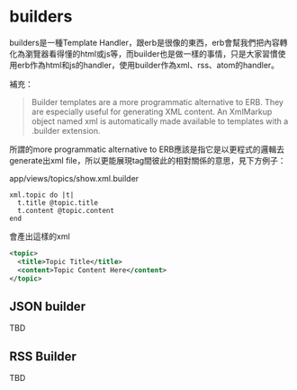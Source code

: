 # builders

builders是一種Template Handler，跟erb是很像的東西，erb會幫我們把內容轉化為瀏覽器看得懂的html或js等，而builder也是做一樣的事情，只是大家習慣使用erb作為html和js的handler，使用builder作為xml、rss、atom的handler。

補充：
>Builder templates are a more programmatic alternative to ERB. They are especially useful for generating XML content. An XmlMarkup object named xml is automatically made available to templates with a .builder extension.

所謂的more programmatic alternative to ERB應該是指它是以更程式的邏輯去generate出xml file，所以更能展現tag間彼此的相對關係的意思，見下方例子：

 app/views/topics/show.xml.builder
```builder
xml.topic do |t|
  t.title @topic.title
  t.content @topic.content
end
```
會產出這樣的xml
```xml
<topic>
  <title>Topic Title</title>
  <content>Topic Content Here</content>
</topic>
```

## JSON builder

TBD 

## RSS Builder

TBD